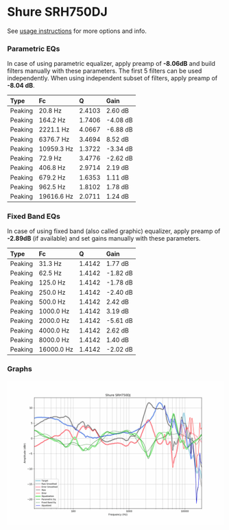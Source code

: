 # Shure SRH750DJ
See [usage instructions](https://github.com/jaakkopasanen/AutoEq#usage) for more options and info.

### Parametric EQs
In case of using parametric equalizer, apply preamp of **-8.06dB** and build filters manually
with these parameters. The first 5 filters can be used independently.
When using independent subset of filters, apply preamp of **-8.04 dB**.

| Type    | Fc         |      Q | Gain     |
|:--------|:-----------|:-------|:---------|
| Peaking | 20.8 Hz    | 2.4103 | 2.60 dB  |
| Peaking | 164.2 Hz   | 1.7406 | -4.08 dB |
| Peaking | 2221.1 Hz  | 4.0667 | -6.88 dB |
| Peaking | 6376.7 Hz  | 3.4694 | 8.52 dB  |
| Peaking | 10959.3 Hz | 1.3722 | -3.34 dB |
| Peaking | 72.9 Hz    | 3.4776 | -2.62 dB |
| Peaking | 406.8 Hz   | 2.9714 | 2.19 dB  |
| Peaking | 679.2 Hz   | 1.6353 | 1.11 dB  |
| Peaking | 962.5 Hz   | 1.8102 | 1.78 dB  |
| Peaking | 19616.6 Hz | 2.0711 | 1.24 dB  |

### Fixed Band EQs
In case of using fixed band (also called graphic) equalizer, apply preamp of **-2.89dB**
(if available) and set gains manually with these parameters.

| Type    | Fc         |      Q | Gain     |
|:--------|:-----------|:-------|:---------|
| Peaking | 31.3 Hz    | 1.4142 | 1.77 dB  |
| Peaking | 62.5 Hz    | 1.4142 | -1.82 dB |
| Peaking | 125.0 Hz   | 1.4142 | -1.78 dB |
| Peaking | 250.0 Hz   | 1.4142 | -2.40 dB |
| Peaking | 500.0 Hz   | 1.4142 | 2.42 dB  |
| Peaking | 1000.0 Hz  | 1.4142 | 3.19 dB  |
| Peaking | 2000.0 Hz  | 1.4142 | -5.61 dB |
| Peaking | 4000.0 Hz  | 1.4142 | 2.62 dB  |
| Peaking | 8000.0 Hz  | 1.4142 | 1.40 dB  |
| Peaking | 16000.0 Hz | 1.4142 | -2.02 dB |

### Graphs
![](./Shure%20SRH750DJ.png)